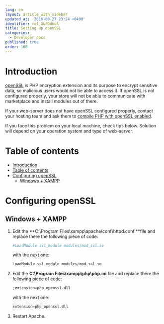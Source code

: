 ```yaml
---
lang: en
layout: article_with_sidebar
updated_at: '2016-09-27 23:24 +0400'
identifier: ref_GuFOdboA
title: Setting up openSSL
categories:
  - Developer docs
published: true
order: 160
---
```



# Introduction

[openSSL](http://www.php.net/manual/en/book.openssl.php) is PHP encryption extension and its purpose to encrypt sensitive data, so malicious users would not be able to access it. If openSSL is not configured properly, your store will not be able to communicate with marketplace and install modules out of there.

If your web-server does not have openSSL configured properly, contact your hosting team and ask them to [compile PHP with openSSL enabled](http://www.php.net/manual/en/openssl.installation.php).

If you face this problem on your local machine, check tips below. Solution will depend on your operation system and type of web-server.

# Table of contents

*   [Introduction](#introduction)
*   [Table of contents](#table-of-contents)
*   [Configuring openSSL](#configuring-openssl)
    *   [Windows + XAMPP](#windows-+-xampp)

# Configuring openSSL

## Windows + XAMPP

1.  Edit the **C:\Program Files\xampp\apache\conf\httpd.conf **file and replace there the following piece of code:

    ```php
    #LoadModule ssl_module modules/mod_ssl.so
    ```

    with the next one:

    ```php
    LoadModule ssl_module modules/mod_ssl.so
    ```

2.  Edit the **C:\Program Files\xampp\php\php.ini** file and replace there the following piece of code:

    ```php
    ;extension=php_openssl.dll
    ```

    with the next one:

    ```php
    extension=php_openssl.dll
    ```

3.  Restart Apache.
